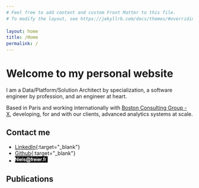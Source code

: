 ```yaml
---
# Feel free to add content and custom Front Matter to this file.
# To modify the layout, see https://jekyllrb.com/docs/themes/#overriding-theme-defaults

layout: home
title: /Home
permalink: /
---
```


# Welcome to my personal website

I am a Data/Platform/Solution Architect by specialization, a software engineer by profession, and an engineer at heart.

Based in Paris and working internationally with [Boston Consulting Group - X](https://www.bcg.com/x), developing, for and with our clients, advanced analytics systems at scale.


## Contact me

- [LinkedIn](https://www.linkedin.com/in/nielsfreier/){:target="_blank"}
- [Github](https://github.com/stumpyfr){:target="_blank"}
- ![email](/assets/email.png)

## Publications